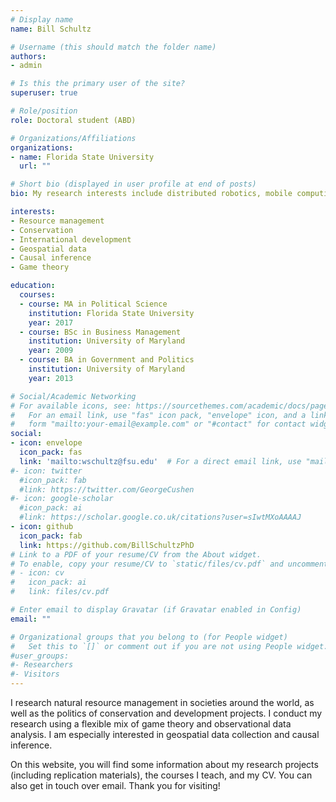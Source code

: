 ```yaml
---
# Display name
name: Bill Schultz

# Username (this should match the folder name)
authors:
- admin

# Is this the primary user of the site?
superuser: true

# Role/position
role: Doctoral student (ABD)

# Organizations/Affiliations
organizations:
- name: Florida State University
  url: ""

# Short bio (displayed in user profile at end of posts)
bio: My research interests include distributed robotics, mobile computing and programmable matter.

interests:
- Resource management
- Conservation
- International development
- Geospatial data
- Causal inference
- Game theory

education:
  courses:
  - course: MA in Political Science
    institution: Florida State University
    year: 2017
  - course: BSc in Business Management
    institution: University of Maryland
    year: 2009
  - course: BA in Government and Politics
    institution: University of Maryland
    year: 2013

# Social/Academic Networking
# For available icons, see: https://sourcethemes.com/academic/docs/page-builder/#icons
#   For an email link, use "fas" icon pack, "envelope" icon, and a link in the
#   form "mailto:your-email@example.com" or "#contact" for contact widget.
social:
- icon: envelope
  icon_pack: fas
  link: 'mailto:wschultz@fsu.edu'  # For a direct email link, use "mailto:test@example.org".
#- icon: twitter
  #icon_pack: fab
  #link: https://twitter.com/GeorgeCushen
#- icon: google-scholar
  #icon_pack: ai
  #link: https://scholar.google.co.uk/citations?user=sIwtMXoAAAAJ
- icon: github
  icon_pack: fab
  link: https://github.com/BillSchultzPhD
# Link to a PDF of your resume/CV from the About widget.
# To enable, copy your resume/CV to `static/files/cv.pdf` and uncomment the lines below.
# - icon: cv
#   icon_pack: ai
#   link: files/cv.pdf

# Enter email to display Gravatar (if Gravatar enabled in Config)
email: ""

# Organizational groups that you belong to (for People widget)
#   Set this to `[]` or comment out if you are not using People widget.
#user_groups:
#- Researchers
#- Visitors
---
```


I research natural resource management in societies around the world, as well as the politics of conservation and development projects. I conduct my research using a flexible mix of game theory and observational data analysis. I am especially interested in geospatial data collection and causal inference.

On this website, you will find some information about my research projects (including replication materials), the courses I teach, and my CV. You can also get in touch over email. Thank you for visiting!

